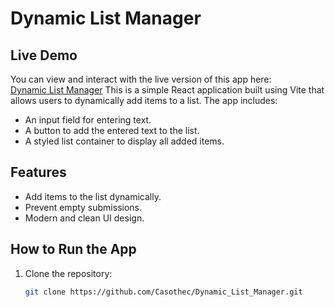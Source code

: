 # Dynamic List Manager
## Live Demo
You can view and interact with the live version of this app here:  
[Dynamic List Manager](https://polite-alpaca-6c78aa.netlify.app)
This is a simple React application built using Vite that allows users to dynamically add items to a list. The app includes:

- An input field for entering text.
- A button to add the entered text to the list.
- A styled list container to display all added items.

## Features
- Add items to the list dynamically.
- Prevent empty submissions.
- Modern and clean UI design.

## How to Run the App
1. Clone the repository:
   ```bash
   git clone https://github.com/Casothec/Dynamic_List_Manager.git
